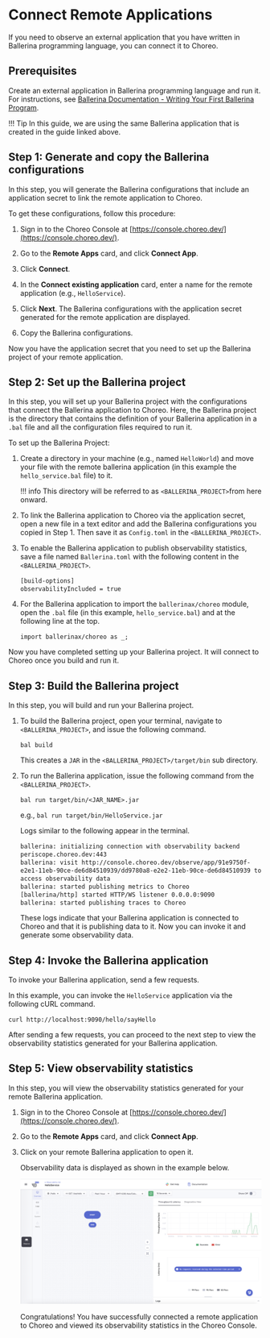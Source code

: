 # Connect Remote Applications

If you need to observe an external application that you have written in Ballerina programming language, you can connect it to Choreo.

## Prerequisites

Create an external application in Ballerina programming language and run it. For instructions, see [Ballerina Documentation - Writing Your First Ballerina Program](https://ballerina.io/learn/user-guide/getting-started/writing-your-first-ballerina-program/).

!!! Tip
    In this guide, we are using the same Ballerina application that is created in the guide linked above.

## Step 1: Generate and copy the Ballerina configurations

In this step, you will generate the Ballerina configurations that include an application secret to link the remote application to Choreo.

To get these configurations, follow this procedure:

1. Sign in to the Choreo Console at [https://console.choreo.dev/](https://console.choreo.dev/).

2. Go to the **Remote Apps** card, and click **Connect App**.

3. Click **Connect**.

4. In the **Connect existing application** card, enter a name for the remote application (e.g., `HelloService`).

5. Click **Next**. The Ballerina configurations with the application secret generated for the remote application are displayed.

6. Copy the Ballerina configurations.

Now you have the application secret that you need to set up the Ballerina project of your remote application.

## Step 2: Set up the Ballerina project

In this step, you will set up your Ballerina project with the configurations that connect the Ballerina application to Choreo. Here, the Ballerina project is the directory that contains the definition of your Ballerina application in a `.bal` file and all the configuration files required to run it.

To set up the Ballerina Project:

1. Create a directory in your machine (e.g., named `HelloWorld`) and move your file with the remote ballerina application (in this example the `hello_service.bal` file) to it.

    !!! info
        This directory will be referred to as `<BALLERINA_PROJECT>`from here onward.

2. To link the Ballerina application to Choreo via the application secret, open a new file in a text editor and add the Ballerina configurations you copied in Step 1. Then save it as `Config.toml` in the `<BALLERINA_PROJECT>`.

3. To enable the Ballerina application to publish observability statistics, save a file named `Ballerina.toml` with the following content in the `<BALLERINA_PROJECT>`.

    ```ballerina
    [build-options]
    observabilityIncluded = true
    ```
   
4. For the Ballerina application to import the `ballerinax/choreo` module, open the `.bal` file (in this example, `hello_service.bal`) and at the following line at the top.

    ```ballerina
    import ballerinax/choreo as _;
    ```
   
Now you have completed setting up your Ballerina project. It will connect to Choreo once you build and run it.

## Step 3: Build the Ballerina project

In this step, you will build and run your Ballerina project. 

1. To build the Ballerina project, open your terminal, navigate to `<BALLERINA_PROJECT>`, and issue the following command.

    ```text
    bal build
    ```
   
    This creates a `JAR` in the `<BALLERINA_PROJECT>/target/bin` sub directory.
   
2. To run the Ballerina application, issue the following command from the `<BALLERINA_PROJECT>`.

    ```
    bal run target/bin/<JAR_NAME>.jar
    ```
   
    e.g., `bal run target/bin/HelloService.jar`
    
    Logs similar to the following appear in the terminal.
    
    ```
    ballerina: initializing connection with observability backend periscope.choreo.dev:443
    ballerina: visit http://console.choreo.dev/observe/app/91e9750f-e2e1-11eb-90ce-de6d84510939/dd9780a8-e2e2-11eb-90ce-de6d84510939 to access observability data
    ballerina: started publishing metrics to Choreo
    [ballerina/http] started HTTP/WS listener 0.0.0.0:9090
    ballerina: started publishing traces to Choreo
    ```
   
    These logs indicate that your Ballerina application is connected to Choreo and that it is publishing data to it. Now you can invoke it and generate some observability data.
   
## Step 4: Invoke the Ballerina application

To invoke your Ballerina application, send a few requests.

In this example, you can invoke the `HelloService` application via the following cURL command.

```text
curl http://localhost:9090/hello/sayHello
```

After sending a few requests, you can proceed to the next step to view the observability statistics generated for your Ballerina application.

## Step 5: View observability statistics

In this step, you will view the observability statistics generated for your remote Ballerina application.

1. Sign in to the Choreo Console at [https://console.choreo.dev/](https://console.choreo.dev/).

2. Go to the **Remote Apps** card, and click **Connect App**.

3. Click on your remote Ballerina application to open it.

    Observability data is displayed as shown in the example below.
    
    ![View observability data](../assets/img/remote-apps/remote-service-observability.png)
    
    Congratulations! You have successfully connected a remote application to Choreo and viewed its observability statistics in the Choreo Console.
   

